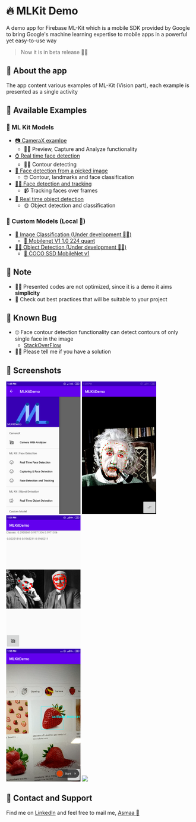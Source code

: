 # 🔥 MLKit Demo
A demo app for Firebase ML-Kit which is a mobile SDK provided by Google to bring Google's machine learning expertise to mobile apps in a powerful yet easy-to-use way

> Now it is in beta release 👩‍🔬

## 📱 About the app
The app content various examples of ML-Kit (Vision part), each example is presented as a single activity

## 💫 Available Examples
### 💼 ML Kit Models
- [📷 CameraX examlpe](app/src/main/java/com/asmaamir/mlkitdemo/CameraX)
  - 🤹‍♀️ Preview, Capture and Analyze functionality 
- [⌚ Real time face detection](app/src/main/java/com/asmaamir/mlkitdemo/RealTimeFaceDetection)
  - 👩‍🚀 Contour detecting
- [🎴 Face detection from a picked image](app/src/main/java/com/asmaamir/mlkitdemo/CaptureFaceDetection)
  - 🤓 Contour, landmarks and face classification
- [🕵️‍♀️ Face detection and tracking](app/src/main/java/com/asmaamir/mlkitdemo/FaceTracking)
  - 📹 Tracking faces over frames 
- [🔎 Real time object detection](app/src/main/java/com/asmaamir/mlkitdemo/RealTimeObjectDetection)
  - 🌞 Object detection and classification

### 🚀 Custom Models (Local 📍)
- [🎨 Image Classification (Under development 👩‍🔬)](app/src/main/java/com/asmaamir/mlkitdemo/CustomModelClassification)
  - [👀 Mobilenet V1 1.0 224 quant](https://www.tensorflow.org/lite/models/image_classification/overview#performance_benchmarks)
- [🕵️‍♀️ Object Detection (Under development 👩‍🔬)](app/src/main/java/com/asmaamir/mlkitdemo/CustomModelDetecion)
  - [👀 COCO SSD MobileNet v1](https://www.tensorflow.org/lite/models/object_detection/overview#performance_benchmarks)

## 🛑 Note
- 👮‍♀️ Presented codes are not optimized, since it is a demo it aims **simplicity**
- 🔎 Check out best practices that will be suitable to your project

## 🐞 Known Bug
- 🙄 Face contour detection functionality can detect contours of only single face in the image 
  - [StackOverFlow](https://stackoverflow.com/q/57203678)
- 👩‍💻 Please tell me if you have a solution

## 🤳 Screenshots

<div float="left">
	<img src="./res/all.png" width="200" />
	<img src="./res/realtime_face_detection.png" width="200" />
	<img src="./res/pick_face_detection.png" width="200" />
</div>

<div float="left">
	<img src="./res/object_detection.png" width="200" />
	<img src="./res/track.gif" width="200" />
</div>

## 💼 Contact and Support
Find me on [LinkedIn](https://www.linkedin.com/in/asmaamirkhan/) and feel free to mail me, [Asmaa 🦋](mailto:asmaamirkhan.am@gmail.com)

